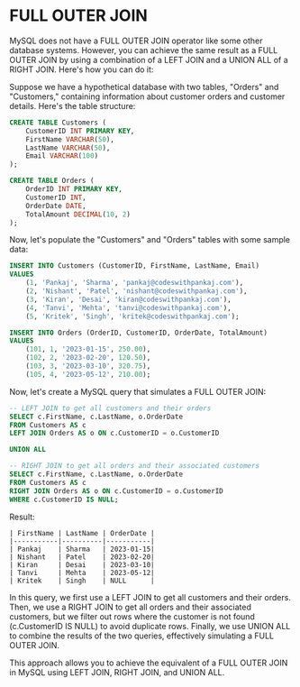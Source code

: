 # FULL OUTER JOIN

MySQL does not have a FULL OUTER JOIN operator like some other database systems. However, you can achieve the same result as a FULL OUTER JOIN by using a combination of a LEFT JOIN and a UNION ALL of a RIGHT JOIN. Here's how you can do it:

Suppose we have a hypothetical database with two tables, "Orders" and "Customers," containing information about customer orders and customer details. Here's the table structure:

```sql
CREATE TABLE Customers (
    CustomerID INT PRIMARY KEY,
    FirstName VARCHAR(50),
    LastName VARCHAR(50),
    Email VARCHAR(100)
);

CREATE TABLE Orders (
    OrderID INT PRIMARY KEY,
    CustomerID INT,
    OrderDate DATE,
    TotalAmount DECIMAL(10, 2)
);
```

Now, let's populate the "Customers" and "Orders" tables with some sample data:

```sql
INSERT INTO Customers (CustomerID, FirstName, LastName, Email)
VALUES
    (1, 'Pankaj', 'Sharma', 'pankaj@codeswithpankaj.com'),
    (2, 'Nishant', 'Patel', 'nishant@codeswithpankaj.com'),
    (3, 'Kiran', 'Desai', 'kiran@codeswithpankaj.com'),
    (4, 'Tanvi', 'Mehta', 'tanvi@codeswithpankaj.com'),
    (5, 'Kritek', 'Singh', 'kritek@codeswithpankaj.com');

INSERT INTO Orders (OrderID, CustomerID, OrderDate, TotalAmount)
VALUES
    (101, 1, '2023-01-15', 250.00),
    (102, 2, '2023-02-20', 120.50),
    (103, 3, '2023-03-10', 320.75),
    (105, 4, '2023-05-12', 210.00);
```

Now, let's create a MySQL query that simulates a FULL OUTER JOIN:

```sql
-- LEFT JOIN to get all customers and their orders
SELECT c.FirstName, c.LastName, o.OrderDate
FROM Customers AS c
LEFT JOIN Orders AS o ON c.CustomerID = o.CustomerID

UNION ALL

-- RIGHT JOIN to get all orders and their associated customers
SELECT c.FirstName, c.LastName, o.OrderDate
FROM Customers AS c
RIGHT JOIN Orders AS o ON c.CustomerID = o.CustomerID
WHERE c.CustomerID IS NULL;
```

Result:

```
| FirstName | LastName | OrderDate |
|-----------|----------|-----------|
| Pankaj    | Sharma   | 2023-01-15|
| Nishant   | Patel    | 2023-02-20|
| Kiran     | Desai    | 2023-03-10|
| Tanvi     | Mehta    | 2023-05-12|
| Kritek    | Singh    | NULL      |
```

In this query, we first use a LEFT JOIN to get all customers and their orders. Then, we use a RIGHT JOIN to get all orders and their associated customers, but we filter out rows where the customer is not found (c.CustomerID IS NULL) to avoid duplicate rows. Finally, we use UNION ALL to combine the results of the two queries, effectively simulating a FULL OUTER JOIN.

This approach allows you to achieve the equivalent of a FULL OUTER JOIN in MySQL using LEFT JOIN, RIGHT JOIN, and UNION ALL.
